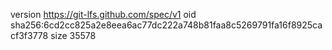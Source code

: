 version https://git-lfs.github.com/spec/v1
oid sha256:6cd2cc825a2e8eea6ac77dc222a748b81faa8c5269791fa16f8925cacf3f3778
size 35578
